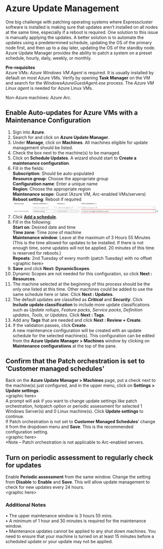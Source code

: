 # Azure Update Management
One big challenge with patching operating systems where Expresscluster software is installed is making sure that updates aren’t installed on all nodes at the same time, especially if a reboot is required. One solution to this issue is manually applying the updates. A better solution is to automate the updates using a predetermined schedule, updating the OS of the primary node first, and then up to a day later, updating the OS of the standby node. Azure Update Manager provides the ability to patch a system on a preset schedule, hourly, daily, weekly, or monthly.    

**Pre-requisites**    
Azure VMs:  _Azure Windows VM Agent_ is required. It is usually installed by default on most Azure VMs. Verify by opening **Task Manager** on the VM and search for the _WindowsAzureGuestAgent.exe_ process.
The _Azure VM Linux agent_ is needed for Azure Linux VMs.    

Non-Azure machines: _Azure Arc_.
## Enable Auto-updates for Azure VMs with a Maintenance Configuration
1.	Sign into **Azure**.
2.	Search for and click on **Azure Update Manager**.
3.	Under **Manage**, click on **Machines**. All machines eligible for update management should be listed.
4.	Check the box next to the machine(s) to be managed.
5.	Click on **Schedule Updates**. A wizard should start to **Create a maintenance configuration**.
6.	Fill in the fields:    
      **Subscription**: Should be auto-populated    
      **Resource group**: Choose the appropriate group    
      **Configuration name**: Enter a unique name    
      **Region**: Choose the appropriate region    
      **Maintenance scope**: Guest (Azure VM, Arc-enabled VMs/servers)    
      **Reboot setting**: Reboot if required    
  	![Maintenance Configuration](Images\Customer%20Managed%20Schedules.png)
8.	Click [**Add a schedule**](https://learn.microsoft.com/en-us/azure/update-manager/scheduled-patching?tabs=schedule-updates-single-machine%2Cschedule-updates-scale-overview#schedule-recurring-updates-on-a-single-vm).
9.	Fill in the following:    
      **Start on**: Desired date and time    
      **Time zone**: Time zone of machine    
      **Maintenance window**: Leave at the maximum of 3 Hours 55 Minutes    
      \(This is the time allowed for updates to be installed. If there is not enough time, some updates will not be applied. 20 minutes of this time is reserved for reboots.\)    
      **Repeats**: 2nd Tuesday of every month (patch Tuesday) with no offset
  	 \<graphic here\>
 11.	**Save** and click **Next: DynamicScopes**.
12.	Dynamic Scopes are not needed for this configuration, so click **Next : Resources**.
13.	The machine selected at the beginning of this process should be the only one listed at this time. Other machines could be added to use the same schedule here or later. Click **Next : Updates**.
14.	The default updates are classified as _**Critical**_ and _**Security**_. Click **Include update classification** to include more update classifications such as _Update rollups_, _Feature packs_, _Service packs_, _Definition updates_, _Tools_, or _Updates_. Click **Next : Tags**.
15.	Add any **Tags** that are needed and click **Next : Review + Create**.
16.	If the validation passes, click **Create**.    
A new maintenance configuration will be created with an update schedule for the selected machine(s). This configuration can be edited from the **Azure Update Manager > Machines** window by clicking on **Maintenance configurations** at the top of the pane.
## Confirm that the Patch orchestration is set to ‘Customer managed schedules’
Back on the **Azure Update Manager > Machines** page, put a check next to the machine(s) just configured, and in the upper menu, click on **Settings > Update settings**.    
 \<graphic here\>    
A prompt will ask if you want to change update settings like patch orchestration, hotpatch option or periodic assessment for selected 1 Windows Server(s) and 0 Linux machine(s). Click **Update settings** to continue.    
If Patch orchestration is not set to **Customer Managed Schedules**’ change it from the dropdown menu and **Save**. This is the recommended configuration setting.    
 \<graphic here\>    
*Note – Patch orchestration is not applicable to Arc-enabled servers.
## Turn on periodic assessment to regularly check for updates
Enable **Periodic assessment** from the same window. Change the setting from **Disable** to **Enable** and **Save**. This will allow update management to check for new updates every 24 hours.    
\<graphic here\>

### Additional Notes
•	The upper maintenance window is 3 hours 55 mins.    
•	A minimum of 1 hour and 30 minutes is required for the maintenance window.    
•	Maintenance updates cannot be applied to any shut down machines. You need to ensure that your machine is turned on at least 15 minutes before a scheduled update or your update may not be applied.    

